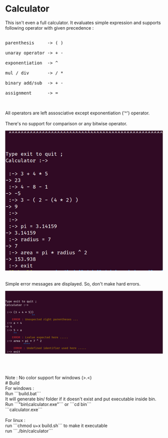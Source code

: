 # Calculator
This isn't even a full calculator. It evaluates simple expression and supports following operator with given precedence : <br><br>
<pre>
parenthesis     -> ( ) <br>
unaray operator -> + - <br>
exponentiation  -> ^   <br>
mul / div       -> / * <br>
binary add/sub  -> + - <br>
assignment      -> =   <br>
</pre>
<br>
All operators are left assosciative except exponentiation ('^') operator.
<br>
<br>
There's no support for comparison or any bitwise operator.
<br>
<p align="left">
	<img src="./includes/calc1.png">
</p>

<br>
Simple error messages are displayed. So, don't make hard errors.
<br>
<p align="left">
	<img src="./includes/calc2.png">
</p>
<br>
<br>
<br> Note : No color support for windows (>.<)
<br>
# Build 
<br> 
For windows : <br>
Run ```build.bat``` 
<br>
It will generate bin/ folder if it doesn't exist and put executable inside bin.
<br>
Run ```"bin\calculator.exe"``` or 
```cd bin``` <br>
```calculator.exe``` 

<br>
<br>
For linux : 
<br> run ```chmod u+x build.sh``` to make it executable 
<br> run ```./bin/calculator```
<br>



